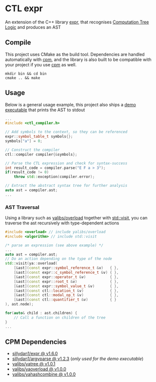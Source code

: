 # CTL expr
An extension of the C++ library [expr](https://github.com/sillydan1/expr), that recognises [Computation Tree Logic](https://en.wikipedia.org/wiki/Computation_tree_logic) 
and produces an AST

## Compile
This project uses CMake as the build tool.
Dependencies are handled automatically with [cpm](https://github.com/cpm-cmake/CPM.cmake), 
and the library is also built to be compatible with your
project if you use [cpm](https://github.com/cpm-cmake/CPM.cmake) as well.

```shell
mkdir bin && cd bin
cmake .. && make
```

## Usage
Below is a general usage example, this project also ships a [demo executable](src/main.cpp)
that prints the AST to stdout

```c++
...
#include <ctl_compiler.h>

// Add symbols to the context, so they can be referenced
expr::symbol_table_t symbols{};
symbols["a"] = 0;

// Construct the compiler
ctl::compiler compiler{&symbols};

// Parse the CTL expression and check for syntax-success
int result_code = compiler.parse("E F a > 3");
if(result_code != 0)
    throw std::exception(compiler.error);

// Extract the abstract syntax tree for further analysis
auto ast = compiler.ast;
...
```

### AST Traversal

Using a library such as [yalibs/overload](https://github.com/yalibs/yaoverload) together with [std::visit](https://en.cppreference.com/w/cpp/utility/variant/visit), you can
traverse the ast recursively with type-dependent actions

```c++
#include <overload> // include yalibs/overload
#include <algorithm> // include std::visit

/* parse an expression (see above example) */
...
auto ast = compiler.ast;
// Do an action depending on the type of the node
std::visit(ya::overload(
    [&ast](const expr::symbol_reference_t &v)   { },
    [&ast](const expr::c_symbol_reference_t &v) { },
    [&ast](const expr::operator_t &v)           { },
    [&ast](const expr::root_t &v)               { },
    [&ast](const expr::symbol_value_t &v)       { },
    [&ast](const ctl::location_t &v)            { },
    [&ast](const ctl::modal_op_t &v)            { },
    [&ast](const ctl::quantifier_t &v)          { }
), ast.node);

for(auto& child : ast.children) {
    // Call a function on children of the tree
}
...
```

## CPM Dependencies
 - [sillydan1/expr @ v1.6.0](https://github.com/sillydan1/expr)
 - [sillydan1/argvparse @ v1.2.3](https://github.com/sillydan1/argvparse) (*only used for the demo executable*)
 - [yalibs/yatree @ v1.0.1](https://github.com/yalibs/yatree)
 - [yalibs/yaoverload @ v1.0.0](https://github.com/yalibs/yaoverload)
 - [yalibs/yahashcombine @ v1.0.0](https://github.com/yalibs/yahashcombine)

